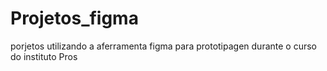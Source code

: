 # Projetos_figma
porjetos utilizando a aferramenta figma para prototipagen durante o curso do instituto Pros
